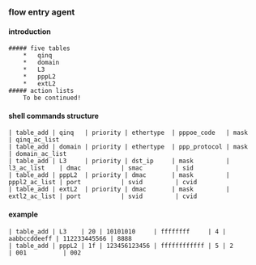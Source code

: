 ### flow entry agent
#### introduction
    ##### five tables
        *   qinq
        *   domain
        *   L3
        *   pppL2
        *   extL2
    ##### action lists
        To be continued!
#### shell commands structure

    | table_add | qinq   | priority | ethertype  | pppoe_code   | mask          | qinq_ac_list
    | table_add | domain | priority | ethertype  | ppp_protocol | mask          | domain_ac_list
    | table_add | L3     | priority | dst_ip     | mask         | l3_ac_list    | dmac           | smac         | sid
    | table_add | pppL2  | priority | dmac       | mask         | pppl2_ac_list | port           | svid         | cvid
    | table_add | extL2  | priority | dmac       | mask         | extl2_ac_list | port           | svid         | cvid

#### example

    | table_add | L3    | 20 | 10101010     | ffffffff     | 4 | aabbccddeeff | 112233445566 | 8888
    | table_add | pppL2 | 1f | 123456123456 | ffffffffffff | 5 | 2            | 001          | 002
